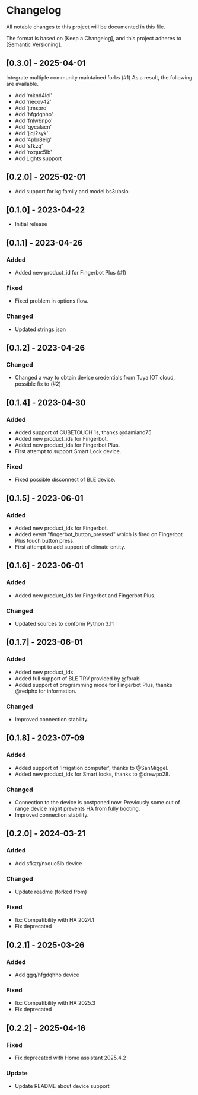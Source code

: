# Changelog

All notable changes to this project will be documented in this file.

The format is based on [Keep a Changelog],
and this project adheres to [Semantic Versioning].

## [0.3.0] - 2025-04-01

Integrate multiple community maintained forks (#1)
As a result, the following are available.

- Add 'mknd4lci'
- Add 'riecov42'
- Add 'jtmspro'
- Add 'hfgdqhho'
- Add 'fnlw6npo'
- Add 'qycalacn'
- Add 'jjqi2syk'
- Add '4pbr8eig'
- Add 'sfkzq'
- Add 'nxquc5lb'
- Add Lights support


## [0.2.0] - 2025-02-01

- Add support for kg family and model bs3ubslo

## [0.1.0] - 2023-04-22

- Initial release


## [0.1.1] - 2023-04-26

### Added

- Added new product_id for Fingerbot Plus (#1)

### Fixed

- Fixed problem in options flow.

### Changed

- Updated strings.json


## [0.1.2] - 2023-04-26

### Changed

- Changed a way to obtain device credentials from Tuya IOT cloud, possible fix to (#2)

## [0.1.4] - 2023-04-30

### Added

- Added support of CUBETOUCH 1s, thanks @damiano75
- Added new product_ids for Fingerbot.
- Added new product_ids for Fingerbot Plus.
- First attempt to support Smart Lock device.

### Fixed

- Fixed possible disconnect of BLE device.

## [0.1.5] - 2023-06-01

### Added

- Added new product_ids for Fingerbot.
- Added event "fingerbot_button_pressed" which is fired on Fingerbot Plus touch button press.
- First attempt to add support of climate entity.

## [0.1.6] - 2023-06-01

### Added

- Added new product_ids for Fingerbot and Fingerbot Plus.

### Changed

- Updated sources to conform Python 3.11

## [0.1.7] - 2023-06-01

### Added

- Added new product_ids.
- Added full support of BLE TRV provided by @forabi
- Added support of programming mode for Fingerbot Plus, thanks @redphx for information.

### Changed

- Improved connection stability.

## [0.1.8] - 2023-07-09

### Added

- Added support of 'Irrigation computer', thanks to @SanMiggel.
- Added new product_ids for Smart locks, thanks to @drewpo28.

### Changed

- Connection to the device is postponed now. Previously some out of range device might prevents HA from fully booting.
- Improved connection stability.


## [0.2.0] - 2024-03-21

### Added

- Add sfkzq/nxquc5lb device

### Changed

- Update readme (forked from)

### Fixed

- fix: Compatibility with HA 2024.1
- Fix deprecated

## [0.2.1] - 2025-03-26

### Added

- Add ggq/hfgdqhho device

### Fixed

- fix: Compatibility with HA 2025.3
- Fix deprecated

## [0.2.2] - 2025-04-16

### Fixed

- Fix deprecated with Home assistant 2025.4.2

### Update

- Update README about device support